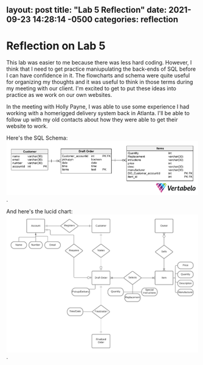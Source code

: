 layout: post
title:  "Lab 5 Reflection"
date:   2021-09-23 14:28:14 -0500
categories: reflection
---
# Reflection on Lab 5

This lab was easier to me because there was less hard coding. However, I think that I need to get practice maniupulating the back-ends of SQL before I can have confidence in it. The flowcharts and schema were quite useful for organizing my thoughts and it was useful to think in those terms during my meeting with our client. I'm excited to get to put these ideas into practice as we work on our own websites. 

In the meeting with Holly Payne, I was able to use some experience I had working with a homerigged delivery system back in Atlanta. I'll be able to follow up with my old contacts about how they were able to get their website to work. 

Here's the SQL Schema: ![SQL schema](vert_grocery.png).

And here's the lucid chart:
![lucid chart](lucid_grocery.png).


